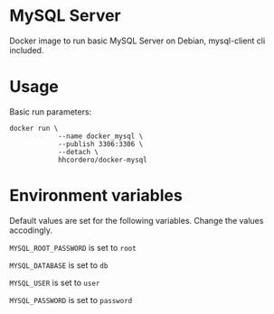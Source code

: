 # MySQL Server
Docker image to run basic MySQL Server on Debian, mysql-client cli included.

# Usage

Basic run parameters:

    docker run \
                --name docker_mysql \
                --publish 3306:3306 \
                --detach \
                hhcordero/docker-mysql

# Environment variables 

Default values are set for the following variables. Change the values accodingly.

`MYSQL_ROOT_PASSWORD` is set to `root`

`MYSQL_DATABASE` is set to `db`

`MYSQL_USER` is set to `user`

`MYSQL_PASSWORD` is set to `password`
